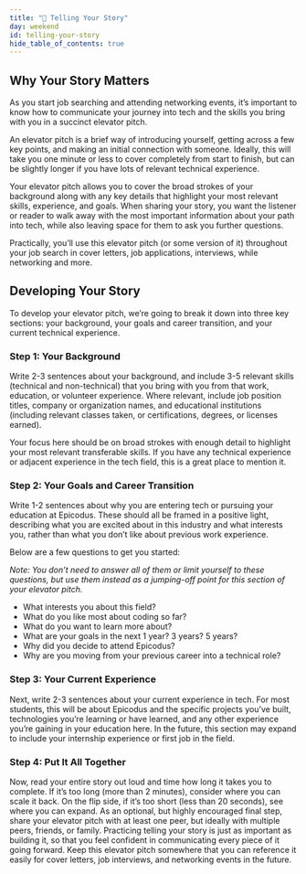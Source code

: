```yaml
---
title: "📓 Telling Your Story"
day: weekend
id: telling-your-story
hide_table_of_contents: true
---
```


## Why Your Story Matters

As you start job searching and attending networking events, it’s important to know how to communicate your journey into tech and the skills you bring with you in a succinct elevator pitch.

An elevator pitch is a brief way of introducing yourself, getting across a few key points, and making an initial connection with someone. Ideally, this will take you one minute or less to cover completely from start to finish, but can be slightly longer if you have lots of relevant technical experience. 

Your elevator pitch allows you to cover the broad strokes of your background along with any key details that highlight your most relevant skills, experience, and goals. When sharing your story, you want the listener or reader to walk away with the most important information about your path into tech, while also leaving space for them to ask you further questions. 

Practically, you’ll use this elevator pitch (or some version of it) throughout your job search in cover letters, job applications, interviews, while networking and more. 

## Developing Your Story 

To develop your elevator pitch, we’re going to break it down into three key sections: your background, your goals and career transition, and your current technical experience. 

### Step 1: Your Background 

Write 2-3 sentences about your background, and include 3-5 relevant skills (technical and non-technical) that you bring with you from that work, education, or volunteer experience. Where relevant, include job position titles, company or organization names, and educational institutions (including relevant classes taken, or certifications, degrees, or licenses earned). 

Your focus here should be on broad strokes with enough detail to highlight your most relevant transferable skills. If you have any technical experience or adjacent experience in the tech field, this is a great place to mention it. 

### Step 2: Your Goals and Career Transition

Write 1-2 sentences about why you are entering tech or pursuing your education at Epicodus. These should all be framed in a positive light, describing what you are excited about in this industry and what interests you, rather than what you don’t like about previous work experience. 

Below are a few questions to get you started: 

*Note: You don’t need to answer all of them or limit yourself to these questions, but use them instead as a jumping-off point for this section of your elevator pitch.*  

* What interests you about this field? 
* What do you like most about coding so far? 
* What do you want to learn more about?
* What are your goals in the next 1 year? 3 years? 5 years? 
* Why did you decide to attend Epicodus? 
* Why are you moving from your previous career into a technical role? 

### Step 3: Your Current Experience 

Next, write 2-3 sentences about your current experience in tech. For most students, this will be about Epicodus and the specific projects you’ve built, technologies you’re learning or have learned, and any other experience you’re gaining in your education here. 
In the future, this section may expand to include your internship experience or first job in the field. 

### Step 4: Put It All Together 

Now, read your entire story out loud and time how long it takes you to complete. If it’s too long (more than 2 minutes), consider where you can scale it back. On the flip side, if it’s too short (less than 20 seconds), see where you can expand. 
As an optional, but highly encouraged final step, share your elevator pitch with at least one peer, but ideally with multiple peers, friends, or family.  Practicing telling your story is just as important as building it, so that you feel confident in communicating every piece of it going forward. 
Keep this elevator pitch somewhere that you can reference it easily for cover letters, job interviews, and networking events in the future. 
